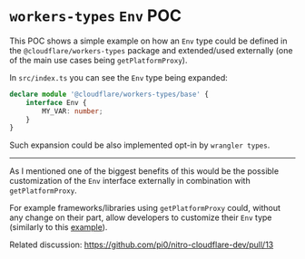 # `workers-types` `Env` POC

This POC shows a simple example on how an `Env` type could be defined in the `@cloudflare/workers-types` package and extended/used externally (one of the main use cases being `getPlatformProxy`).

In `src/index.ts` you can see the `Env` type being expanded:
```ts
declare module '@cloudflare/workers-types/base' {
	interface Env {
		MY_VAR: number;
	}
}
```

Such expansion could be also implemented opt-in by `wrangler types`.

___

As I mentioned one of the biggest benefits of this would be the possible customization of the `Env` interface externally in combination with `getPlatformProxy`.

For example frameworks/libraries using `getPlatformProxy` could, without any change on their part, allow developers to customize their `Env` type (similarly to this [example](https://github.com/dario-piotrowicz/nitro-generic-wrangler-env-type-example)).

Related discussion: https://github.com/pi0/nitro-cloudflare-dev/pull/13

